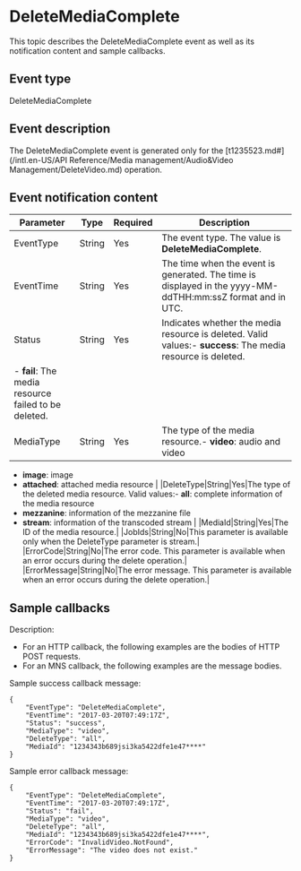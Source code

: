 # DeleteMediaComplete

This topic describes the DeleteMediaComplete event as well as its notification content and sample callbacks.

## Event type

DeleteMediaComplete

## Event description

The DeleteMediaComplete event is generated only for the [t1235523.md\#](/intl.en-US/API Reference/Media management/Audio&Video Management/DeleteVideo.md) operation.

## Event notification content

|Parameter|Type|Required|Description|
|---------|----|--------|-----------|
|EventType|String|Yes|The event type. The value is **DeleteMediaComplete**.|
|EventTime|String|Yes|The time when the event is generated. The time is displayed in the yyyy-MM-ddTHH:mm:ssZ format and in UTC.|
|Status|String|Yes|Indicates whether the media resource is deleted. Valid values:-   **success**: The media resource is deleted.
-   **fail**: The media resource failed to be deleted. |
|MediaType|String|Yes|The type of the media resource.-   **video**: audio and video
-   **image**: image
-   **attached**: attached media resource |
|DeleteType|String|Yes|The type of the deleted media resource. Valid values:-   **all**: complete information of the media resource
-   **mezzanine**: information of the mezzanine file
-   **stream**: information of the transcoded stream |
|MediaId|String|Yes|The ID of the media resource.|
|JobIds|String|No|This parameter is available only when the DeleteType parameter is stream.|
|ErrorCode|String|No|The error code. This parameter is available when an error occurs during the delete operation.|
|ErrorMessage|String|No|The error message. This parameter is available when an error occurs during the delete operation.|

## Sample callbacks

Description:

-   For an HTTP callback, the following examples are the bodies of HTTP POST requests.
-   For an MNS callback, the following examples are the message bodies.

Sample success callback message:

```
{ 
    "EventType": "DeleteMediaComplete",
    "EventTime": "2017-03-20T07:49:17Z",
    "Status": "success",
    "MediaType": "video",
    "DeleteType": "all",
    "MediaId": "1234343b689jsi3ka5422dfe1e47****"
}
```

Sample error callback message:

```
{ 
    "EventType": "DeleteMediaComplete",
    "EventTime": "2017-03-20T07:49:17Z",
    "Status": "fail",
    "MediaType": "video",
    "DeleteType": "all",
    "MediaId": "1234343b689jsi3ka5422dfe1e47****",
    "ErrorCode": "InvalidVideo.NotFound",
    "ErrorMessage": "The video does not exist."
}
```

